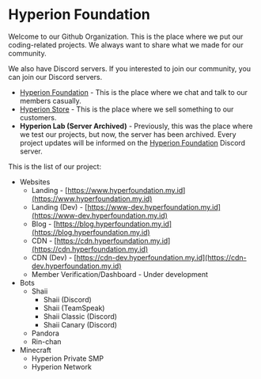 # Hyperion Foundation

Welcome to our Github Organization. This is the place where we put our coding-related projects. We always want to share what we made for our community.

We also have Discord servers. If you interested to join our community, you can join our Discord servers.
- [Hyperion Foundation](https://discord.gg/4U4k6bW) - This is the place where we chat and talk to our members casually.
- [Hyperion Store](https://discord.gg/SBaew54) - This is the place where we sell something to our customers.
- **Hyperion Lab (Server Archived)** - Previously, this was the place where we test our projects, but now, the server has been archived. Every project updates will be informed on the [Hyperion Foundation](https://discord.gg/4U4k6bW) Discord server.

This is the list of our project:
- Websites
  - Landing - [https://www.hyperfoundation.my.id](https://www.hyperfoundation.my.id)
  - Landing (Dev) - [https://www-dev.hyperfoundation.my.id](https://www-dev.hyperfoundation.my.id)
  - Blog - [https://blog.hyperfoundation.my.id](https://blog.hyperfoundation.my.id)
  - CDN - [https://cdn.hyperfoundation.my.id](https://cdn.hyperfoundation.my.id)
  - CDN (Dev) - [https://cdn-dev.hyperfoundation.my.id](https://cdn-dev.hyperfoundation.my.id)
  - Member Verification/Dashboard - Under development
- Bots
  - Shaii
    - Shaii (Discord)
    - Shaii (TeamSpeak)
    - Shaii Classic (Discord)
    - Shaii Canary (Discord)
  - Pandora
  - Rin-chan
- Minecraft
  - Hyperion Private SMP
  - Hyperion Network
    
